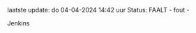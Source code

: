 laatste update: 
do 04-04-2024 14:42   uur 
Status: FAALT - fout - 
<div class="service R">Jenkins</div>